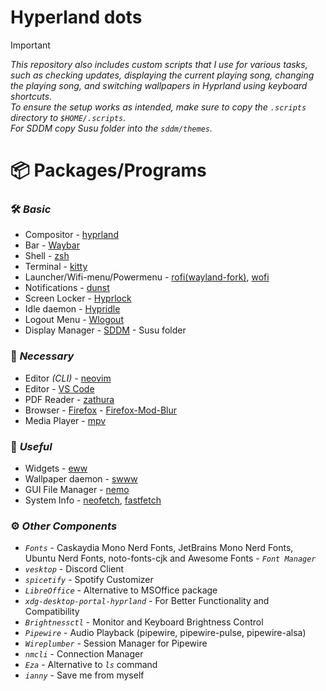 # Hyperland dots

> [!IMPORTANT]
> _This repository also includes custom scripts that I use for various tasks, such as checking updates, displaying the current playing song, changing the playing song, and switching wallpapers in Hyprland using keyboard shortcuts._  
> _To ensure the setup works as intended, make sure to copy the `.scripts` directory to `$HOME/.scripts`._  
> _For SDDM copy Susu folder into the `sddm/themes`._

# 📦 Packages/Programs

### 🛠️ _Basic_
* Compositor - [hyprland](https://hyprland.org)
* Bar - [Waybar](https://github.com/Alexays/Waybar)
* Shell - [zsh](https://www.zsh.org/)
* Terminal - [kitty](https://github.com/kovidgoyal/kitty)
* Launcher/Wifi-menu/Powermenu - [rofi(wayland-fork)](https://archlinux.org/packages/extra/x86_64/rofi-wayland/), [wofi]()
* Notifications - [dunst](https://github.com/dunst-project/dunst)
* Screen Locker - [Hyprlock](https://github.com/hyprwm/hyprlock)
* Idle daemon - [Hypridle](https://github.com/hyprwm/hypridle)
* Logout Menu - [Wlogout](https://github.com/ArtsyMacaw/wlogout)
* Display Manager - [SDDM](https://github.com/sddm/sddm) - Susu folder

### 🔧 _Necessary_
* Editor _(CLI)_ - [neovim](https://github.com/neovim/neovim)
* Editor - [VS Code](https://github.com/microsoft/vscode)
* PDF Reader - [zathura](https://github.com/pwmt/zathura)
* Browser - [Firefox](https://www.mozilla.org/en-US/firefox/linux/) - [Firefox-Mod-Blur](https://github.com/datguypiko/Firefox-Mod-Blur)
* Media Player - [mpv](https://github.com/mpv-player/mpv)

### 🌟 _Useful_
* Widgets - [eww](https://github.com/elkowar/eww)
* Wallpaper daemon - [swww](https://github.com/LGFae/swww)
* GUI File Manager - [nemo](https://github.com/linuxmint/nemo)
* System Info - [neofetch](https://github.com/dylanaraps/neofetch), [fastfetch](https://github.com/fastfetch-cli/fastfetch)

### ⚙️ _Other Components_

- _`Fonts`_ - Caskaydia Mono Nerd Fonts, JetBrains Mono Nerd Fonts, Ubuntu Nerd Fonts, noto-fonts-cjk and Awesome Fonts - _`Font Manager`_
- _`vesktop`_ - Discord Client
- _`spicetify`_ - Spotify Customizer
- _`LibreOffice`_ - Alternative to MSOffice package
- _`xdg-desktop-portal-hyprland`_ - For Better Functionality and Compatibility
- _`Brightnessctl`_ - Monitor and Keyboard Brightness Control
- _`Pipewire`_ - Audio Playback (pipewire, pipewire-pulse, pipewire-alsa)
- _`Wireplumber`_ - Session Manager for Pipewire
- _`nmcli`_ - Connection Manager
- _`Eza`_ - Alternative to _`ls`_ command
- _`ianny`_ - Save me from myself
